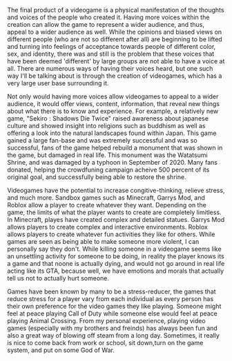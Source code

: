The final product of a videogame is a physical manifestation of the thoughts and voices of the people who created it. Having more voices within the creation can allow the 
game to represent a wider audience, and thus, appeal to a wider audience as well. While the opinions and biased views on different people (who are not so different after all) 
are beginning to be lifted and turning into feelings of acceptance towards people of different color, sex, and identity, there was and still is the problem that these 
voices that have been deemed 'different' by large groups are not able to have a voice at all. There are numerous ways of having their voices heard, but one such way I'll be 
talking about is through the creation of videogames, which has a very large user base surrounding it. 

Not only would having more voices allow videogames to appeal to a wider audience, it would offer views, content, information, that reveal new things about what there is to 
know and experience. For example, a relatively new game, "Sekiro : Shadows Die Twice" raised awareness about japanese culture and showed insight into religions such as buddhism
as well as offering a look into the natural landscapes found within Japan. This game gained a large fan-base and was extremely successful and was so successful, fans of the game
helped rebuild a monument that was shown in the game, but damaged in real life. This monument was the Watatsumi Shrine, and was damaged by a typhoon in September of 2020. Many fans
donated, helping the crowdfuning campaign acheive 500 percent of its original goal, and successfully being able to restore the shrine.

Videogames have the potential to increase congitive-thinking, relieve stress, and much more. Sandbox games such as Minecraft, Garrys Mod, and Roblox allow a player to create 
whatever they want. Depending on the game, the limits of what the player wants to create are completely limitless. In Minecraft, playes have created complex and detailed statues.
Garrys Mod allows players to create complex and interactive environments. Roblox allows players to create whatever fun activities they like for others. While games are seen as 
being able to make someone more violent, I can personally say they don't. While killing someone in a videogame seems like an unsettling activity for someone to be doing, in reality
the player knows its a game and that noone is actually dying, and would not go around in real life acting like its GTA, because well, we have emotions and morals that 
actually tell us not to actually hurt someone. 

Games have been known by many to be a stress-reducer, the games that reduce stress for a player vary from each individual as every person has their own preference for the video
games they like playing. Someone might feel at peace playing Call of Duty while someone else would feel at peace playing Animal Crossing. From my personal experience, playing video
games (especially with my brothers and freinds) has always been fun and also a great way of blowing off steam from a long day. Sometimes, it really is nice to come back from work
or school, sit down,turn on the game system, and put on some God of War. 
